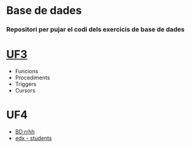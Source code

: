 # Base de dades

### Repositori per pujar el codi dels exercicis de base de dades
# [UF3](https://github.com/dromero4/Base-de-dades/tree/7f4247e86b6d1894903b54f5cd5c1253ea3760b8/UF3)
- Funcions
- Procediments
- Triggers
- Cursors

# UF4
- [BD rrhh](https://github.com/dromero4/Base-de-dades/blob/a3d869d4dfbd7a57f23239ff0739b0aed1a71769/UF4/Exercici%201.md)
- [edx - students]()
